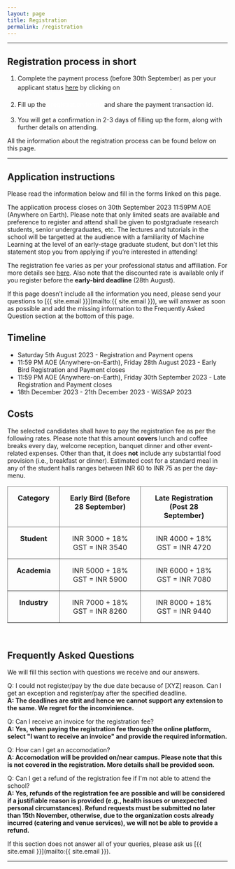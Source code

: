 ```yaml
---
layout: page
title: Registration
permalink: /registration
---
```


<style>
.custom-button {
    display: inline-block;
    padding: 4px 8px;
    /* font-size: 18px; */
    /* font-weight: bold; */
    text-align: center;
    text-decoration: none;
    color: #fff;
    /* border: 2px solid #007bff; 
    border-radius: 8px; */
}

.custom-button:hover {
    background-color: #0056b3; 
    border-color: #0056b3; 
}
</style>

<!-- <span style="color: #FF5356;">Registration is now closed. We thank all the applicants for their interest in the school. The results of the application process will be announced on 28th April 2023.</span> -->


---


## Registration process in short

1) Complete the payment process (before 30th September) as per your applicant status [here](#costs) by clicking on <a href="https://iitk-my.sharepoint.com/:w:/g/personal/sagard_iitk_ac_in/EWVL7nm3FKtAqh2W2K-LReMBju6g_H_J-ualK_EN0RSn7w?e=M8udQz" target="_blank" class="btn btn-primary custom-button">payment page</a>.

2) Fill up the <a href="https://forms.office.com/r/ydZGfCW4uB" target="_blank" class="btn btn-primary custom-button">registration form</a> and share the payment transaction id.

3) You will get a confirmation in 2-3 days of filling up the form, along with further details on attending.

All the information about the registration process can be found below on this page.


---


## Application instructions

<!-- The application process closes on ~~10th September 2023 11:59PM AOE (Anywhere on Earth)~~ 9:59 PM UTC-0 on Tusday 11th April 2023. -->
Please read the information below and fill in the forms linked on this page.

The application process closes on 30th September 2023 11:59PM AOE (Anywhere on Earth). Please note that only limited seats are available and preference to register and attend shall be given to postgraduate research students, senior undergraduates, etc. 
The lectures and tutorials in the school will be targetted at the audience with a familiarity of Machine Learning at the level of an early-stage graduate student, but don’t let this statement stop you from applying if you’re interested in attending!

The registration fee varies as per your professional status and affiliation. For more details see [here](#costs). Also note that the discounted rate is available only if you register before the **early-bird deadline** (28th August).

If this page doesn’t include all the information you need, please send your questions to [{{ site.email }}](mailto:{{ site.email }}), we will answer as soon as possible and add the missing information to the Frequently Asked Question section at the bottom of this page.


## Timeline

<!-- - ~~11:59 PM AOE (Anywhere-on-Earth) Saturday 8th April 2023~~ 9:59 PM UTC-0, Tusday 11th April 2023 - Registration closes -->
- Saturday 5th August 2023 - Registration and Payment opens
- 11:59 PM AOE (Anywhere-on-Earth), Friday 28th August 2023 - Early Bird Registration and Payment closes
- 11:59 PM AOE (Anywhere-on-Earth), Friday 30th September 2023 - Late Registration and Payment closes
- 18th December 2023 - 21th December 2023 - WiSSAP 2023


## Costs

The selected candidates shall have to pay the registration fee as per the following rates. Please note that this amount **covers** lunch and coffee breaks every day, welcome reception, banquet dinner and other event-related expenses. Other than that, it does **not** include any substantial food provision (i.e., breakfast or dinner). Estimated cost for a standard meal in any of the student halls ranges between INR 60 to INR 75 as per the day-menu.

<style type="text/css">
.tg  {border-collapse:collapse;border-spacing:0;margin-left:auto;margin-right:auto;}
.tg td{border-color:;border-style:solid;border-width:1px;margin-left:auto;margin-right:auto;
  overflow:hidden;padding:16px 20px;word-break:normal;}
.tg th{border-color:black;border-style:solid;border-width:1px;margin-left:auto;margin-right:auto;
  font-weight:normal;overflow:hidden;padding:16px 20px;word-break:normal;}
.tg .tg-c3ow{border-color:inherit;text-align:center;vertical-align:top;margin-left:auto;margin-right:auto;}
</style>

<table class="tg">
<thead>
  <tr>
    <th class="tg-c3ow"><span style="font-weight:bold">Category</span></th>
    <th class="tg-c3ow"><span style="font-weight:bold">Early Bird (Before 28 September)</span></th>
    <th class="tg-c3ow"><span style="font-weight:bold">Late Registration (Post 28 September)</span></th>
  </tr>
</thead>
<tbody>
  <tr>
    <td class="tg-c3ow"><span style="font-weight:bold">Student</span></td>
    <td class="tg-c3ow">INR 3000 + 18% GST = INR 3540</td>
    <td class="tg-c3ow">INR 4000 + 18% GST = INR 4720</td>
  </tr>
  <tr>
    <td class="tg-c3ow"><span style="font-weight:bold">Academia</span></td>
    <td class="tg-c3ow">INR 5000 + 18% GST = INR 5900</td>
    <td class="tg-c3ow">INR 6000 + 18% GST = INR 7080</td>
  </tr>
  <tr>
    <td class="tg-c3ow"><span style="font-weight:bold">Industry</span></td>
    <td class="tg-c3ow">INR 7000 + 18% GST = INR 8260</td>
    <td class="tg-c3ow">INR 8000 + 18% GST = INR 9440</td>
  </tr>
</tbody>
</table>

<br>

## Frequently Asked Questions

We will fill this section with questions we receive and our answers.

Q: I could not register/pay by the due date because of [XYZ] reason. Can I get an exception and register/pay after the specified deadline.<br/>
**A: The deadlines are strit and hence we cannot support any extension to the same. We regret for the inconvinience.**

Q: Can I receive an invoice for the registration fee?<br/>
**A: Yes, when paying the registration fee through the online platform, select "I want to receive an invoice" and provide the required information.**

Q: How can I get an accomodation?<br/>
**A: Accomodation will be provided on/near campus. Please note that this is not covered in the registration. More details shall be provided soon.**

Q: Can I get a refund of the registration fee if I'm not able to attend the school?<br/>
**A: Yes, refunds of the registration fee are possible and will be considered if a justifiable reason is provided (e.g., health issues or unexpected personal circumstances). Refund requests must be submitted no later than 15th November, otherwise, due to the organization costs already incurred (catering and venue services), we will not be able to provide a refund.**

If this section does not answer all of your queries, please ask us [{{ site.email }}](mailto:{{ site.email }}).

---